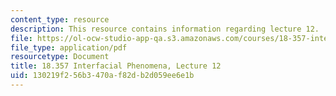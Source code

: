```yaml
---
content_type: resource
description: This resource contains information regarding lecture 12.
file: https://ol-ocw-studio-app-qa.s3.amazonaws.com/courses/18-357-interfacial-phenomena-fall-2010/130219f256b3470af82db2d059ee6e1b_MIT18_357F10_Lecture12.pdf
file_type: application/pdf
resourcetype: Document
title: 18.357 Interfacial Phenomena, Lecture 12
uid: 130219f2-56b3-470a-f82d-b2d059ee6e1b
---
```

